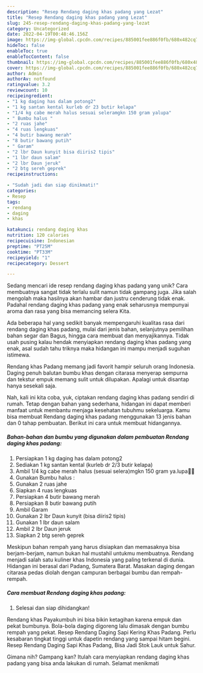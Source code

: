 ```yaml
---
description: "Resep Rendang daging khas padang yang Lezat"
title: "Resep Rendang daging khas padang yang Lezat"
slug: 245-resep-rendang-daging-khas-padang-yang-lezat
category: Uncategorized
date: 2022-04-19T00:48:46.156Z
image: https://img-global.cpcdn.com/recipes/885001fee886f0fb/680x482cq70/rendang-daging-khas-padang-foto-resep-utama.jpg
hideToc: false
enableToc: true
enableTocContent: false
thumbnail: https://img-global.cpcdn.com/recipes/885001fee886f0fb/680x482cq70/rendang-daging-khas-padang-foto-resep-utama.jpg
cover: https://img-global.cpcdn.com/recipes/885001fee886f0fb/680x482cq70/rendang-daging-khas-padang-foto-resep-utama.jpg
author: Admin
authorAv: notfound
ratingvalue: 3.2
reviewcount: 10
recipeingredient:
- "1 kg daging has dalam potong2"
- "1 kg santan kental kurleb dr 23 butir kelapa"
- "1/4 kg cabe merah halus sesuai seleramgkn 150 gram yalupa"
- " Bumbu halus "
- "2 ruas jahe"
- "4 ruas lengkuas"
- "4 butir bawang merah"
- "8 butir bawang putih"
- " Garam"
- "2 lbr Daun kunyit bisa diiris2 tipis"
- "1 lbr daun salam"
- "2 lbr Daun jeruk"
- "2 btg sereh geprek"
recipeinstructions:

- "Sudah jadi dan siap dinikmati!"
categories:
- Resep
tags:
- rendang
- daging
- khas

katakunci: rendang daging khas 
nutrition: 120 calories
recipecuisine: Indonesian
preptime: "PT25M"
cooktime: "PT33M"
recipeyield: "1"
recipecategory: Dessert

---
```





Sedang mencari ide resep rendang daging khas padang yang unik? Cara membuatnya sangat tidak terlalu sulit namun tidak gampang juga. Jika salah mengolah maka hasilnya akan hambar dan justru cenderung tidak enak. Padahal rendang daging khas padang yang enak seharusnya mempunyai aroma dan rasa yang bisa memancing selera Kita.





Ada beberapa hal yang sedikit banyak mempengaruhi kualitas rasa dari rendang daging khas padang, mulai dari jenis bahan, selanjutnya pemilihan bahan segar dan Bagus, hingga cara membuat dan menyajikannya. Tidak usah pusing kalau hendak menyiapkan rendang daging khas padang yang enak,      asal sudah tahu triknya maka hidangan ini mampu menjadi suguhan istimewa.














Rendang khas Padang memang jadi favorit hampir seluruh orang Indonesia. Daging penuh balutan bumbu khas dengan citarasa menyerap sempurna dan tekstur empuk memang sulit untuk dilupakan. Apalagi untuk disantap hanya sesekali saja.






Nah, kali ini kita coba, yuk, ciptakan rendang daging khas padang sendiri di rumah. Tetap dengan bahan yang sederhana, hidangan ini dapat memberi manfaat untuk membantu menjaga kesehatan tubuhmu sekeluarga. Kamu bisa membuat Rendang daging khas padang menggunakan 13 jenis bahan dan 0 tahap pembuatan. Berikut ini cara untuk membuat hidangannya.

<!--inarticleads1-->

##### Bahan-bahan dan bumbu yang digunakan dalam pembuatan Rendang daging khas padang:

1. Persiapkan 1 kg daging has dalam potong2
1. Sediakan 1 kg santan kental (kurleb dr 2/3 butir kelapa)
1. Ambil 1/4 kg cabe merah halus (sesuai selera)mgkn 150 gram ya.lupa🤭🙏
1. Gunakan  Bumbu halus :
1. Gunakan 2 ruas jahe
1. Siapkan 4 ruas lengkuas
1. Persiapkan 4 butir bawang merah
1. Persiapkan 8 butir bawang putih
1. Ambil  Garam
1. Gunakan 2 lbr Daun kunyit (bisa diiris2 tipis)
1. Gunakan 1 lbr daun salam
1. Ambil 2 lbr Daun jeruk
1. Siapkan 2 btg sereh geprek


Meskipun bahan rempah yang harus disiapkan dan memasaknya bisa berjam-berjam, namun bukan hal mustahil untukmu membuatnya. Rendang menjadi salah satu kuliner khas Indonesia yang paling terkenal di dunia. Hidangan ini berasal dari Padang, Sumatera Barat. Masakan daging dengan citarasa pedas diolah dengan campuran berbagai bumbu dan rempah-rempah. 

<!--inarticleads2-->

##### Cara membuat Rendang daging khas padang:


1. Selesai dan siap dihidangkan!

Rendang khas Payakumbuh ini bisa bikin ketagihan karena empuk dan pekat bumbunya. Bola-bola daging digoreng lalu dimasak dengan bumbu rempah yang pekat. Resep Rendang Daging Sapi Kering Khas Padang. Perlu kesabaran tingkat tinggi untuk dapetin rendang yang sampai hitam begini. Resep Rendang Daging Sapi Khas Padang, Bisa Jadi Stok Lauk untuk Sahur. 

Gimana nih? Gampang kan? Itulah cara menyiapkan rendang daging khas padang yang bisa anda lakukan di rumah. Selamat menikmati
